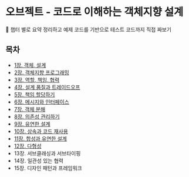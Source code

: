 # 오브젝트 - 코드로 이해하는 객체지향 설계
📌 챕터 별로 요약 정리하고 예제 코드를 기반으로 테스트 코드까지 직접 짜보기

## 목차
- [1장. 객체, 설계](./contents/chapter01.md)
- [2장. 객체지향 프로그래밍](./contents/chapter02.md)
- [3장. 역할, 책임, 협력](./contents/chapter03.md)
- [4장. 설계 품질과 트레이드오프](./contents/chapter04.md)
- [5장. 책임 할당하기](./contents/chapter05.md)
- [6장. 메시지와 인터페이스](./contents/chapter06.md)
- [7장. 객체 분해](./contents/chapter07.md)
- [8장. 의존성 관리하기](./contents/chapter08.md)
- [9장. 유연한 설계](./contents/chapter09.md)
- [10장. 상속과 코드 재사용](./contents/chapter10.md)
- [11장. 합성과 유연한 설계](./contents/chapter11.md)
- [12장. 다형성](./contents/chapter12.md)
- 13장. 서브클래싱과 서브타이핑
- 14장. 일관성 있는 협력
- 15장. 디자인 패턴과 프레임워크
